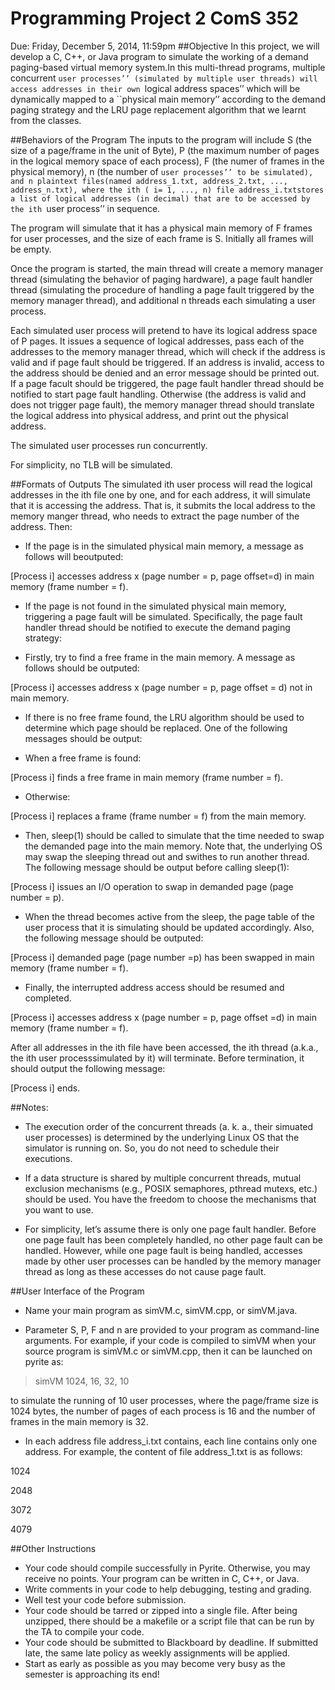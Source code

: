 Programming Project 2 ComS 352
==============================
Due: Friday, December 5, 2014, 11:59pm
##Objective
In this project, we will develop a C, C++, or Java program to simulate the working of a demand paging-based virtual memory system.In this multi-thread programs, multiple concurrent ``user processes’’ (simulated by multiple user threads) will access addresses in their own ``logical address spaces’’ which will be dynamically mapped to a ``physical main memory’’ according to the demand paging strategy and the LRU page replacement algorithm that we learnt from the classes.

##Behaviors of the Program
The inputs to the program will include S (the size of a page/frame in the unit of Byte), P (the maximum number of pages in the logical memory space of each process), F (the numer of frames in the physical memory), n (the number of ``user processes’’ to be simulated), and n plaintext files(named address_1.txt, address_2.txt, ..., address_n.txt), where the ith ( i= 1, ..., n) file address_i.txtstores a list of logical addresses (in decimal) that are to be accessed by the ith ``user process’’ in sequence.

The program will simulate that it has a physical main memory of F frames for user processes, and the size of each frame is S. Initially all frames will be empty.

Once the program is started, the main thread will create a memory manager thread (simulating the behavior of paging hardware), a page fault handler thread (simulating the procedure of handling a page fault triggered by the memory manager thread), and additional n threads each simulating a user process.

Each simulated user process will pretend to have its logical address space of P pages. It issues a sequence of logical addresses, pass each of the addresses to the memory manager thread, which will check if the address is valid and if page fault should be triggered. If an address is invalid, access to the address should be denied and an error message should be printed out. If a page facult should be triggered, the page fault handler thread should be notified to start page fault handling. Otherwise (the address is valid and does not trigger page fault), the memory manager thread should translate the logical address into physical address, and print out the physical address.

The simulated user processes run concurrently.

For simplicity, no TLB will be simulated. 

##Formats of Outputs
The simulated ith user process will read the logical addresses in the ith file one by one, and for each address, it will simulate that it is accessing the address. That is, it submits the local address to the memory manger thread, who needs to extract the page number of the address. Then:
- If the page is in the simulated physical main memory, a message as follows will beoutputed:

[Process i] accesses address x (page number = p, page offset=d) in main memory (frame number = f).

- If the page is not found in the simulated physical main memory, triggering a page fault will be simulated. Specifically, the page fault handler thread should be notified to execute the demand paging strategy:

- Firstly, try to find a free frame in the main memory. A message as follows should be outputed:

[Process i] accesses address x (page number = p, page offset = d) not in main memory.

- If there is no free frame found, the LRU algorithm should be used to determine which page should be replaced. One of the following messages should be output:

- When a free frame is found:

[Process i] finds a free frame in main memory (frame number = f).

- Otherwise: 

[Process i] replaces a frame (frame number = f) from the main memory.

- Then, sleep(1) should be called to simulate that the time needed to swap the demanded page into the main memory. Note that, the underlying OS may swap the sleeping thread out and swithes to run another thread. The following message should be output before calling sleep(1):

[Process i] issues an I/O operation to swap in demanded page (page number = p).

- When the thread becomes active from the sleep, the page table of the user process that it is simulating should be updated accordingly. Also, the following message should be outputed:

[Process i] demanded page (page number =p) has been swapped in main memory (frame number = f).

- Finally, the interrupted address access should be resumed and completed.

[Process i] accesses address x (page number = p, page offset =d) in main memory (frame number = f).

After all addresses in the ith file have been accessed, the ith thread (a.k.a., the ith user processsimulated by it) will terminate. Before termination, it should output the following message:

[Process i] ends. 

##Notes:
- The execution order of the concurrent threads (a. k. a., their simuated user processes) is determined by the underlying Linux OS that the simulator is running on. So, you do not need to schedule their executions. 

- If a data structure is shared by multiple concurrent threads, mutual exclusion mechanisms (e.g., POSIX semaphores, pthread mutexs, etc.) should be used. You have the freedom to choose the mechanisms that you want to use. 

- For simplicity, let’s assume there is only one page fault handler. Before one page fault has been completely handled, no other page fault can be handled. However, while one page fault is being handled, accesses made by other user processes can be handled by the memory manager thread as long as these accesses do not cause page fault. 

##User Interface of the Program

* Name your main program as simVM.c, simVM.cpp, or simVM.java.

* Parameter S, P, F and n are provided to your program as command-line arguments. For example, if your code is compiled to simVM when your source program is simVM.c or simVM.cpp, then it can be launched on pyrite as:

> simVM 1024, 16, 32, 10

to simulate the running of 10 user processes, where the page/frame size is 1024 bytes, the number of pages of each process is 16 and the number of frames in the main memory is 32.

- In each address file address_i.txt contains, each line contains only one address. For example, the content of file address_1.txt is as follows:

1024

2048

3072

4079

##Other Instructions
- Your code should compile successfully in Pyrite. Otherwise, you may receive no points. Your program can be written in C, C++, or Java. 
- Write comments in your code to help debugging, testing and grading.
- Well test your code before submission.
- Your code should be tarred or zipped into a single file. After being unzipped, there should be a makefile or a script file that can be run by the TA to compile your code. 
- Your code should be submitted to Blackboard by deadline. If submitted late, the same late policy as weekly assignments will be applied.
- Start as early as possible as you may become very busy as the semester is approaching its end!
